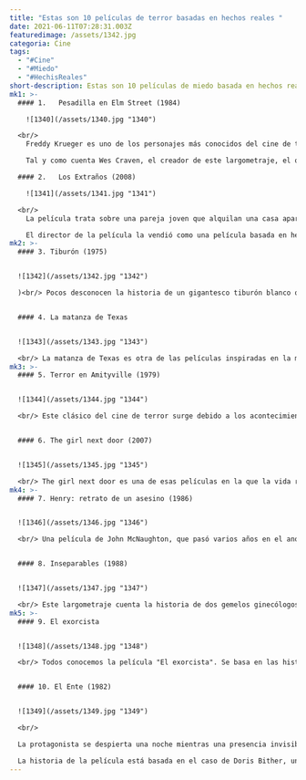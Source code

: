 ```yaml
---
title: "Estas son 10 películas de terror basadas en hechos reales "
date: 2021-06-11T07:28:31.003Z
featuredimage: /assets/1342.jpg
categoria: Cine
tags:
  - "#Cine"
  - "#Miedo"
  - "#HechisReales"
short-description: Estas son 10 películas de miedo basada en hechos reales
mk1: >-
  #### 1.   Pesadilla en Elm Street (1984)

    ![1340](/assets/1340.jpg "1340")

  <br/>
    Freddy Krueger es uno de los personajes más conocidos del cine de terror. Su apariencia física: con el rostro quemado, el jersey de rayas verdes y rojas, su sombrero y sus guantes de cuchillos, hacen que Freddy sea realmente un monstruo terrorífico. Aunque a muchos les cueste creer que esta historia sea cierta, porque Freddy aparece en las pesadillas de los niños y adolescentes de Elm Street para asesinarlos, se inspiró en un caso real.

    Tal y como cuenta Wes Craven, el creador de este largometraje, el origen de “Pesadilla en Elm Street” está en una familia que huyó de los campos de concentración de Camboya hacia Estados Unidos. La gran mayoría de familiares se recuperaron de su negro pasado, pero uno de de los hijos, que sufría pesadillas por el genocidio camboyano, murió mientras dormía.

  #### 2.   Los Extraños (2008)

    ![1341](/assets/1341.jpg "1341")

  <br/>
    La película trata sobre una pareja joven que alquilan una casa apartada de la ciudad para pasar unas mini vacaciones. Pero después de volver de una fiesta, el mundo de la pareja se derrumba cuando alguien llama a la puerta a las 4 de la mañana y pregunta: “¿Está Tamara?”.

    El director de la película la vendió como una película basada en hechos reales porque se inspiró en los crímenes cometidos por Charles Manson a finales de la década de los 60, así como en el libro de su vida Helter Skelter: The true story of the Manson murders, de Vincent Bugliosi y Curt Gentry.
mk2: >-
  #### 3. Tiburón (1975)


  ![1342](/assets/1342.jpg "1342")

  )<br/> Pocos desconocen la historia de un gigantesco tiburón blanco que amarga la vida a una serie de bañistas. Esta historia, inspirada en una novela de Peter Benchley, se basa en lo que ocurrió en el año 1916, en en Nueva Jersey, cuando cinco bañistas desaparecieron. Los restos de tres de ellos fueron encontrados en estómago de un escualo de grandes dimensiones, y del resto no se volvió a saber nada. Parece claro que el gran tiburón tuvo algo que ver. "Tiburón" es un auténtico clásico.


  #### 4. La matanza de Texas


  ![1343](/assets/1343.jpg "1343")

  <br/> La matanza de Texas es otra de las películas inspiradas en la macabra historia de Ed Gein. Este personaje, a pesar de sus numerosos crímenes, solamente mató a dos personas. Ed Gein también inspiró la película "El silencio de los corderos".
mk3: >-
  #### 5. Terror en Amityville (1979)


  ![1344](/assets/1344.jpg "1344")

  <br/> Este clásico del cine de terror surge debido a los acontecimientos que tuvieron lugar en 1975 en el número 112 de Ocean Avenue, en Amityville. Éste era el nuevo hogar de la familia Lutz, que tuvo que abandonar la casa al poco tiempo. Según cuenta la leyenda, es una casa maldita, pues anteriormente, el 13 de noviembre de 1974, la familia DeFeo fue asesinada allí.


  #### 6. The girl next door (2007)


  ![1345](/assets/1345.jpg "1345")

  <br/> The girl next door es una de esas películas en la que la vida real supera la ficción. Se basa en la historia de Sylvia Likens, una joven que fue entregada a una familia para que cuidara de ella. La familia y algunos vecinos maltrataron a Sylvia hasta causarle la muerte.
mk4: >-
  #### 7. Henry: retrato de un asesino (1986)


  ![1346](/assets/1346.jpg "1346")

  <br/> Una película de John McNaughton, que pasó varios años en el anonimato debido a su brutalidad hasta que se estrenó. Henry Lee Lucas, es el personaje y la inspiración de la película, un psicópata que asesinó a once personas.


  #### 8. Inseparables (1988)


  ![1347](/assets/1347.jpg "1347")

  <br/> Este largometraje cuenta la historia de dos gemelos ginecólogos que atendían a la clase alta neoyorkina. Eran inseparables, se intercambiaban en reuniones e incluso las mujeres. Pero su vida cambió cuando conocieron a una modelo y todo acabó en tragedia.
mk5: >-
  #### 9. El exorcista


  ![1348](/assets/1348.jpg "1348")

  <br/> Todos conocemos la película "El exorcista". Se basa en las historias de Anneliese Michel y Ronald Doe, a los que se les practico el exorcismo. Este último caso también es la inspiración de un libro del escritor William Peter Blatty, que inspiró el guión de la película.


  #### 10. El Ente (1982) 


  ![1349](/assets/1349.jpg "1349")

  <br/>

  La protagonista se despierta una noche mientras una presencia invisible la está violando violentamente. Aterrorizada por lo que le estaba pasando, y criticada por amigos y familiares que piensan que ha perdido la cabeza, busca ayuda de unos parapsicólogos. Los investigadores pronto descubren que hay una fuerza espiritual maligna responsable de los ataques violentos.

  La historia de la película está basada en el caso de Doris Bither, una madre de cuatro hijos que supuestamente sufrió de múltiples violaciones por un ente invisible.
---
```

